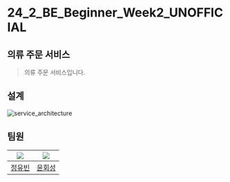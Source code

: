 # 24_2_BE_Beginner_Week2_UNOFFICIAL
## 의류 주문 서비스
> 의류 주문 서비스입니다.

## 설계
![service_architecture](https://github.com/user-attachments/assets/9f61e560-1177-4bd1-9227-0f79db543db0)

## 팀원
| ![](https://github.com/xxubin04.png?size=120) | ![](https://github.com/squarecaaat.png?size=120) |
|:--:|:--:|
|[정유빈](https://github.com/xxubin04)|[윤회성](https://github.com/squareCaaat)|
